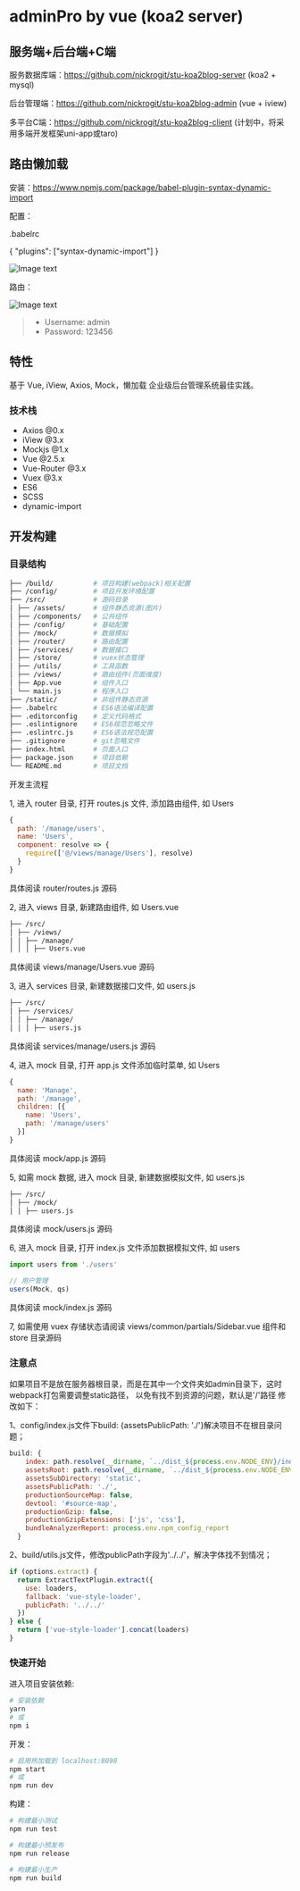 # adminPro by vue (koa2 server)

## 服务端+后台端+C端

服务数据库端：https://github.com/nickrogit/stu-koa2blog-server (koa2 + mysql)

后台管理端：https://github.com/nickrogit/stu-koa2blog-admin (vue + iview)

多平台C端：https://github.com/nickrogit/stu-koa2blog-client (计划中，将采用多端开发框架uni-app或taro)

## 路由懒加载

安装：https://www.npmjs.com/package/babel-plugin-syntax-dynamic-import

配置：

.babelrc

{
  "plugins": ["syntax-dynamic-import"]
}

![Image text](./1.png)

路由：

![Image text](./2.png)


> -   Username: admin
> -   Password: 123456

## 特性

基于 Vue, iView, Axios, Mock，懒加载 企业级后台管理系统最佳实践。

### 技术栈

-   Axios @0.x
-   iView @3.x
-   Mockjs @1.x
-   Vue @2.5.x
-   Vue-Router @3.x
-   Vuex @3.x
-   ES6
-   SCSS
-   dynamic-import

## 开发构建

### 目录结构

```bash
├── /build/          # 项目构建(webpack)相关配置
├── /config/         # 项目开发环境配置
├── /src/            # 源码目录
│ ├── /assets/       # 组件静态资源(图片)
│ ├── /components/   # 公共组件
│ ├── /config/       # 基础配置
│ ├── /mock/         # 数据模拟
│ ├── /router/       # 路由配置
│ ├── /services/     # 数据接口
│ ├── /store/        # vuex状态管理
│ ├── /utils/        # 工具函数
│ ├── /views/        # 路由组件(页面维度)
│ ├── App.vue        # 组件入口
│ └── main.js        # 程序入口
├── /static/         # 非组件静态资源
├── .babelrc         # ES6语法编译配置
├── .editorconfig    # 定义代码格式
├── .eslintignore    # ES6规范忽略文件
├── .eslintrc.js     # ES6语法规范配置
├── .gitignore       # git忽略文件
├── index.html       # 页面入口
├── package.json     # 项目依赖
└── README.md        # 项目文档
```

开发主流程

1, 进入 router 目录, 打开 routes.js 文件, 添加路由组件, 如 Users

```javascript
{
  path: '/manage/users',
  name: 'Users',
  component: resolve => {
    require(['@/views/manage/Users'], resolve)
  }
}
```

具体阅读 router/routes.js 源码

2, 进入 views 目录, 新建路由组件, 如 Users.vue

```bash
├── /src/
│ ├── /views/
│ │ ├── /manage/
│ │ │ ├── Users.vue
```

具体阅读 views/manage/Users.vue 源码

3, 进入 services 目录, 新建数据接口文件, 如 users.js

```bash
├── /src/
│ ├── /services/
│ │ ├── /manage/
│ │ │ ├── users.js
```

具体阅读 services/manage/users.js 源码

4, 进入 mock 目录, 打开 app.js 文件添加临时菜单, 如 Users

```javascript
{
  name: 'Manage',
  path: '/manage',
  children: [{
    name: 'Users',
    path: '/manage/users'
  }]
}
```

具体阅读 mock/app.js 源码

5, 如需 mock 数据, 进入 mock 目录, 新建数据模拟文件, 如 users.js

```bash
├── /src/
│ ├── /mock/
│ │ ├── users.js
```

具体阅读 mock/users.js 源码

6, 进入 mock 目录, 打开 index.js 文件添加数据模拟文件, 如 users

```javascript
import users from './users'

// 用户管理
users(Mock, qs)
```

具体阅读 mock/index.js 源码

7, 如需使用 vuex 存储状态请阅读 views/common/partials/Sidebar.vue 组件和 store 目录源码


### 注意点
如果项目不是放在服务器根目录，而是在其中一个文件夹如admin目录下，这时webpack打包需要调整static路径，
以免有找不到资源的问题，默认是'/'路径
修改如下：

1、config/index.js文件下build: {assetsPublicPath: './'}解决项目不在根目录问题；
```javascript
build: {
    index: path.resolve(__dirname, `../dist_${process.env.NODE_ENV}/index.html`),
    assetsRoot: path.resolve(__dirname, `../dist_${process.env.NODE_ENV}`),
    assetsSubDirectory: 'static',
    assetsPublicPath: './',
    productionSourceMap: false,
    devtool: '#source-map',
    productionGzip: false,
    productionGzipExtensions: ['js', 'css'],
    bundleAnalyzerReport: process.env.npm_config_report
  }
```
2、build/utils.js文件，修改publicPath字段为'../../'，解决字体找不到情况；
```javascript
if (options.extract) {
  return ExtractTextPlugin.extract({
    use: loaders,
    fallback: 'vue-style-loader',
    publicPath: '../../'
  })
} else {
  return ['vue-style-loader'].concat(loaders)
}
```

### 快速开始


进入项目安装依赖:

```bash
# 安装依赖
yarn
# 或
npm i
```

开发：

```bash
# 启用热加载到 localhost:8090
npm start
# 或
npm run dev
```

构建：

```bash
# 构建最小测试
npm run test

# 构建最小预发布
npm run release

# 构建最小生产
npm run build
```
